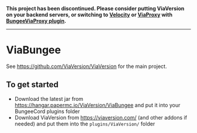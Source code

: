 **This project has been discontinued. Please consider putting ViaVersion on your
backend servers, or switching to [Velocity](https://github.com/PaperMC/Velocity) or [ViaProxy](https://github.com/ViaVersion/ViaProxy) with [BungeeViaProxy plugin](https://github.com/ViaVersionAddons/BungeeViaProxy).**

---

# ViaBungee

See https://github.com/ViaVersion/ViaVersion for the main project.

## To get started

- Download the latest jar from https://hangar.papermc.io/ViaVersion/ViaBungee and put it into your BungeeCord plugins
  folder
- Download ViaVersion from https://viaversion.com/ (and other addons if needed) and put them into
  the `plugins/ViaVersion/` folder
